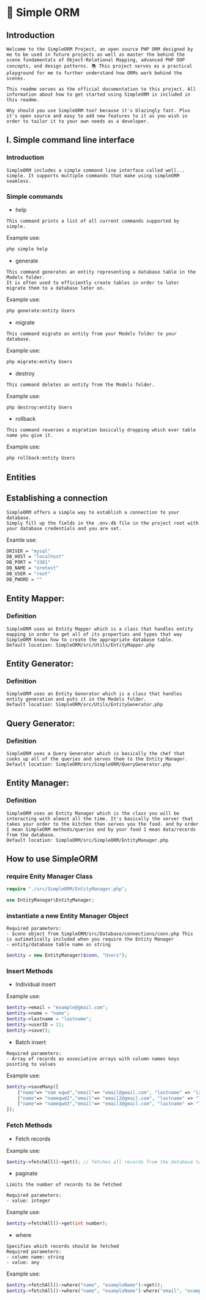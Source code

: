# 🚀 Simple ORM

## Introduction

```plaintext
Welcome to the SimpleORM Project, an open source PHP ORM designed by me to be used in future projects as well as master the behind the scene fundamentals of Object-Relational Mapping, advanced PHP OOP concepts, and design patterns. 📚 This project serves as a practical playground for me to further understand how ORMs work behind the scenes.
```

```plaintext
This readme serves as the official documentation to this project. All information about how to get started using SimpleORM is included in this readme.
```

```plaintext
Why should you use SimpleORM too? because it's blazingly fast. Plus it's open source and easy to add new features to it as you wish in order to tailor it to your own needs as a developer.
```

## I. Simple command line interface


### Introduction

```plaintext
SimpleORM includes a simple command line interface called well... simple. It supports multiple commands that make using simpleORM seamless.
```

### Simple commands

- help

```plaintext
This command prints a list of all current commands supported by simple.
```

Example use:

```bash
php simple help
```

- generate

```plaintext
This command generates an entity representing a database table in the Models folder.
It is often used to efficiently create tables in order to later migrate them to a database later on.
```

Example use:

```bash
php generate:entity Users
```

- migrate

```plaintext
This command migrate an entity from your Models folder to your database.
```

Example use:

```bash
php migrate:entity Users
```

- destroy

```plaintext
This command deletes an entity from the Models folder.
```

Example use:

```bash
php destroy:entity Users
```

- rollback

```plaintext
This command reverses a migration basically dropping which ever table name you give it.
```

Example use:

```bash
php rollback:entity Users
```

## Entities

## Establishing a connection

```plaintext
SimpleORM offers a simple way to establish a connection to your database.
Simply fill up the fields in the .env.db file in the project root with your database credentials and you are set.
```
Examle use:

```bash
DRIVER = "mysql"
DB_HOST = "localhost"
DB_PORT = "3301"
DB_NAME = "ormtest"
DB_USER = "root"
DB_PWORD = ""
```

## Entity Mapper:

### Definition

```plaintext
SimpleORM uses an Entity Mapper which is a class that handles entity mapping in order to get all of its properties and types that way SimpleORM knows how to create the appropriate database table.
Default location: SimpleORM/src/Utils/EntityMapper.php
```

## Entity Generator:

### Definition

```plaintext
SimpleORM uses an Entity Generator which is a class that handles entity generation and puts it in the Models folder.
Default location: SimpleORM/src/Utils/EntityGenerator.php
```

## Query Generator:

### Definition

```plaintext
SimpleORM uses a Query Generator which is basically the chef that cooks up all of the queries and serves them to the Entity Manager.
Default location: SimpleORM/src/SimpleORM/QueryGenerator.php
```

## Entity Manager:

### Definition

```plaintext
SimpleORM uses an Entity Manager which is the class you will be interacting with almost all the time. It's basically the server that takes your order to the kitchen then serves you the food. and by order I mean SimpleORM methods/queries and by your food I mean data/records from the database.
Default location: SimpleORM/src/SimpleORM/EntityManager.php
```

## How to use SimpleORM

### require Enity Manager Class

```php
require "./src/SimpleORM/EntityManager.php";

use EntityManager\EntityManager;
```

### instantiate a new Entity Manager Object

```plaintext
Required parameters: 
- $conn object from SimpleORM/src/Database/connections/conn.php This is autimatically included when you require the Entity Manager
- entity/database table name as string
```

```php
$entity = new EntityManager($conn, "Users");
```
### Insert Methods

- Individual insert

Example use:

```php
$entity->email = "example@gmail.com";
$entity->name = "name";
$entity->lastname = "lastname";
$entity->userID = 21;
$entity->save();
```

- Batch insert

```plaintext
Required parameters: 
- Array of records as associative arrays with column names keys pointing to values
```

Example use:

```php
$entity->saveMany([
    ["name"=> "nam eqwd","email"=> "email@gmail.com", "lastname" => "lastname"],
    ["name"=> "nameqwd2","email"=> "email2@gmail.com", "lastname" => "lastname"],
    ["name"=> "nameqwd3","email"=> "email3@gmail.com", "lastname" => "lastname"],
]);
```

### Fetch Methods

- Fetch records

Example use:

```php
$entity->fetchAll()->get(); // fetches all records from the database table
```

- paginate 
```plaintext
Limits the number of records to be fetched
```

```plaintext
Required parameters: 
- value: integer
```

Example use:

```php
$entity->fetchAll()->get(int number);
```

- where

```plaintext
Specifies which records should be fetched
Required parameters: 
- column name: string
- value: any
```

Example use:

```php
$entity->fetchAll()->where("name", "exampleName")->get();
$entity->fetchAll()->where("name", "exampleName")-where("email", "exampleEmail")->get(number);
```



